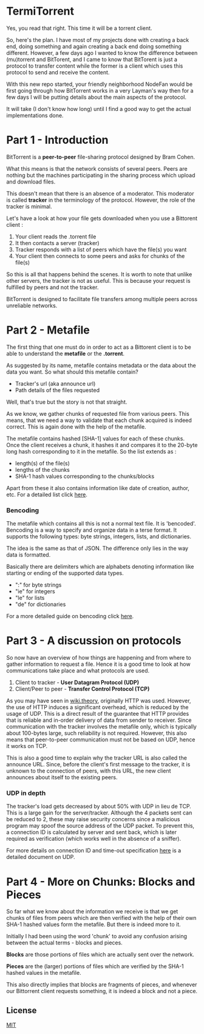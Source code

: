 # TermiTorrent
Yes, you read that right. This time it will be a torrent client. 

So, here's the plan.
I have most of my projects done with creating a back end, doing something and again creating a back end doing something different. However, a few days ago I wanted to know the difference between (mu)torrent and BitTorent, and I came to know that BitTorent is just a protocol to transfer content while the former is a client which uses this protocol to send and receive the content.

With this new repo started, your friendly neighborhood NodeFan would be first going through how BitTorrent works in a very Layman's way then for a few days I will be putting details about the main aspects of the protocol.

It will take (I don't know how long) until I find a good way to get the actual implementations done.

# Part 1 - Introduction

BitTorrent is a **peer-to-peer** file-sharing protocol designed by Bram Cohen. 

What this means is that the network consists of several peers. Peers are nothing but the machines participating in the sharing process which upload and download files.

This doesn't mean that there is an absence of a moderator. This moderator is called **tracker** in the terminology of the protocol. However, the role of the tracker is minimal.


Let's have a look at how your file gets downloaded when you use a Bittorent client :
1. Your client reads the .torrent file
2. It then contacts a server (tracker)
3. Tracker responds with a list of peers which have the file(s) you want
4. Your client then connects to some peers and asks for chunks of the file(s)

So this is all that happens behind the scenes. It is worth to note that unlike other servers, the tracker is not as useful. This is because your request is fulfilled by peers and not the tracker.

BitTorrent is designed to facilitate file transfers among multiple peers across unreliable networks. 

# Part 2 - Metafile

The first thing that one must do in order to act as a Bittorent client is to be able to understand the **metafile** or the **.torrent**.

As suggested by its name, metafile contains metadata or the data about the data you want. So what should this metafile contain?
- Tracker's url (aka announce url)
- Path details of the files requested

Well, that's true but the story is not that straight. 

As we know, we gather chunks of requested file from various peers. This means, that we need a way to validate that each chunk acquired is indeed correct. This is again done with the help of the metafile. 

The metafile contains hashed [SHA-1] values for each of these chunks. Once the client receives a chunk, it hashes it and compares it to the 20-byte long hash corresponding to it in the metafile. So the list extends as : 
- length(s) of the file(s)
- lengths of the chunks
- SHA-1 hash values corresponding to the chunks/blocks

Apart from these it also contains information like date of creation, author, etc. For a detailed list click [here](https://wiki.theory.org/index.php/BitTorrentSpecification#Metainfo_File_Structure).

### Bencoding

The metafile which contains all this is not a normal text file. It is 'bencoded'.
Bencoding is a way to specify and organize data in a terse format. It supports the following types: byte strings, integers, lists, and dictionaries. 

The idea is the same as that of JSON. The difference only lies in the way data is formatted.

Basically there are delimiters which are alphabets denoting information like starting or ending of the supported data types.

- "<string length encoded in base ten ASCII>:<string data>" for byte strings
- "i<integer encoded in base ten ASCII>e" for integers
- "l<bencoded values>e" for lists
- "d<bencoded string><bencoded element>e" for dictionaries

For a more detailed guide on bencoding click [here](https://wiki.theory.org/index.php/BitTorrentSpecification#Bencoding).


# Part 3 - A discussion on protocols

So now have an overview of how things are happening and from where to gather information to request a file. Hence it is a good time to look at how communications take place and what protocols are used.

1. Client to tracker - **User Datagram Protocol (UDP)**
2. Client/Peer to peer - **Transfer Control Protocol (TCP)**

As you may have seen in [wiki.theory](https://wiki.theory.org/index.php/BitTorrentSpecification#Tracker_HTTP.2FHTTPS_Protocol), originally HTTP was used. However, the use of HTTP induces a significant overhead, which is reduced by the usage of UDP. This is a direct result of the guarantee that HTTP provides that is reliable and in-order delivery of data from sender to receiver. Since communication with the tracker involves the metafile only, which is typically about 100-bytes large, such reliability is not required. However, this also means that peer-to-peer communication must not be based on UDP, hence it works on TCP.

This is also a good time to explain why the tracker URL is also called the announce URL. Since, before the client's first message to the tracker, it is unknown to the connection of peers, with this URL, the new client announces about itself to the existing peers.

### UDP in depth

The tracker's load gets decreased by about 50% with UDP in lieu de TCP. This is a large gain for the server/tracker.
Although the 4 packets sent can be reduced to 2, these may raise security concerns since a malicious program may spoof the source address of the UDP packet. To prevent this, a connection ID is calculated by server and sent back, which is later required as verification (which works well in the absence of a sniffer).

For more details on connection ID and time-out specification [here](http://www.bittorrent.org/beps/bep_0015.html) is a detailed document on UDP.

# Part 4 - More on Chunks: Blocks and Pieces

So far what we know about the information we receive is that we get chunks of files from peers which are then verified with the help of their own SHA-1 hashed values form the metafile. But there is indeed more to it. 

Initially I had been using the word 'chunk' to avoid any confusion arising between the actual terms - blocks and pieces.

**Blocks** are those portions of files which are actually sent over the network.

**Pieces** are the (larger) portions of files which are verified by the SHA-1 hashed values in the metafile.

This also directly implies that blocks are fragments of pieces, and whenever our Bittorrent client requests something, it is indeed a block and not a piece.


## License
[MIT](https://choosealicense.com/licenses/mit/)